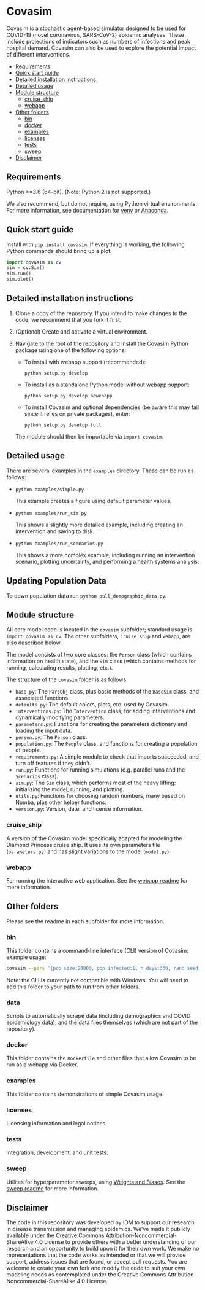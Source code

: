 # Covasim

Covasim is a stochastic agent-based simulator designed to be used for COVID-19
(novel coronavirus, SARS-CoV-2) epidemic analyses. These include projections of
indicators such as numbers of infections and peak hospital demand. Covasim can
also be used to explore the potential impact of different interventions.

<!--ts-->
* [Requirements](#Requirements)
* [Quick start guide](#quick-start-guide)
* [Detailed installation instructions](#detailed-installation-instructions)
* [Detailed usage](#detailed-usage)
* [Module structure](#module-structure)
  * [cruise_ship](#cruise_ship)
  * [webapp](#webapp)
* [Other folders](#other-folders)
	* [bin](#bin)
	* [docker](#docker)
	* [examples](#examples)
	* [licenses](#licenses)
	* [tests](#tests)
	* [sweep](#sweep)
* [Disclaimer](#disclaimer)
<!--te-->


## Requirements

Python >=3.6 (64-bit). (Note: Python 2 is not supported.)

We also recommend, but do not require, using Python virtual environments. For
more information, see documentation for [venv](https://docs.python.org/3/tutorial/venv.html) or [Anaconda](https://docs.conda.io/projects/conda/en/latest/user-guide/tasks/manage-environments.html).


## Quick start guide

Install with `pip install covasim`. If everything is working, the following Python commands should bring up a plot:

```python
import covasim as cv
sim = cv.Sim()
sim.run()
sim.plot()
```


## Detailed installation instructions

1.  Clone a copy of the repository. If you intend to make changes to the code,
    we recommend that you fork it first.

2.  (Optional) Create and activate a virtual environment.

3.  Navigate to the root of the repository and install the Covasim Python package
    using one of the following options:

    *   To install with webapp support (recommended):

        `python setup.py develop`

    *   To install as a standalone Python model without webapp support:

        `python setup.py develop nowebapp`

    *   To install Covasim and optional dependencies (be aware this may fail
        since it relies on private packages), enter:

        `python setup.py develop full`

    The module should then be importable via `import covasim`.


## Detailed usage

There are several examples in the `examples` directory. These can be run as
follows:

* `python examples/simple.py`

  This example creates a figure using default parameter values.

* `python examples/run_sim.py`

  This shows a slightly more detailed example, including creating an intervention and saving to disk.

* `python examples/run_scenarios.py`

  This shows a more complex example, including running an intervention scenario, plotting uncertainty, and performing a health systems analysis.

## Updating Population Data

To down population data run `python pull_demographic_data.py`.

## Module structure

All core model code is located in the `covasim` subfolder; standard usage is
`import covasim as cv`. The other subfolders, `cruise_ship` and `webapp`, are
also described below.

The model consists of two core classes: the `Person` class (which contains
information on health state), and the `Sim` class (which contains methods for
running, calculating results, plotting, etc.).

The structure of the `covasim` folder is as follows:

* `base.py`: The `ParsObj` class, plus basic methods of the `BaseSim` class, and associated functions.
* `defaults.py`: The default colors, plots, etc. used by Covasim.
* `interventions.py`: The `Intervention` class, for adding interventions and dynamically modifying parameters.
* `parameters.py`: Functions for creating the parameters dictionary and loading the input data.
* `person.py`: The `Person` class.
* `population.py`: The `People` class, and functions for creating a population of people.
* `requirements.py`: A simple module to check that imports succeeded, and turn off features if they didn't.
* `run.py`: Functions for running simulations (e.g. parallel runs and the `Scenarios` class).
* `sim.py`: The `Sim` class, which performs most of the heavy lifting: initializing the model, running, and plotting.
* `utils.py`: Functions for choosing random numbers, many based on Numba, plus other helper functions.
* `version.py`: Version, date, and license information.


### cruise_ship

A version of the Covasim model specifically adapted for modeling the Diamond
Princess cruise ship. It uses its own parameters file (`parameters.py`) and has
slight variations to the model (`model.py`).


### webapp

For running the interactive web application. See the [webapp readme](./covasim/webapp) for more information.


## Other folders

Please see the readme in each subfolder for more information.


### bin

This folder contains a command-line interface (CLI) version of Covasim; example usage:

```bash
covasim --pars "{pop_size:20000, pop_infected:1, n_days:360, rand_seed:1}"
```

Note: the CLI is currently not compatible with Windows. You will need to add
this folder to your path to run from other folders.

### data

Scripts to automatically scrape data (including demographics and COVID epidemiology data),
and the data files themselves (which are not part of the repository).

###  docker

This folder contains the `Dockerfile` and other files that allow Covasim to be
run as a webapp via Docker.

### examples

This folder contains demonstrations of simple Covasim usage.

### licenses

Licensing information and legal notices.

### tests

Integration, development, and unit tests.

### sweep

Utilites for hyperparameter sweeps, using [Weights and Biases](https://www.wandb.com/). See the [sweep readme](./sweep) for more information.


## Disclaimer

The code in this repository was developed by IDM to support our research in
disease transmission and managing epidemics. We’ve made it publicly available
under the Creative Commons Attribution-Noncommercial-ShareAlike 4.0 License to
provide others with a better understanding of our research and an opportunity to
build upon it for their own work. We make no representations that the code works
as intended or that we will provide support, address issues that are found, or
accept pull requests. You are welcome to create your own fork and modify the
code to suit your own modeling needs as contemplated under the Creative Commons
Attribution-Noncommercial-ShareAlike 4.0 License.
